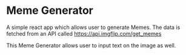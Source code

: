 # Meme Generator
A simple react app which allows user to generate Memes. 
The data is fetched from an API called https://api.imgflip.com/get_memes

This Meme Generator allows user to input text on the image as well.

